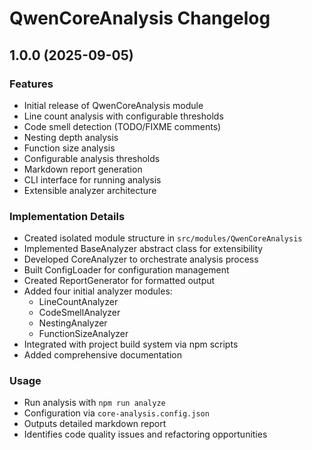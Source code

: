 # QwenCoreAnalysis Changelog

## 1.0.0 (2025-09-05)

### Features
- Initial release of QwenCoreAnalysis module
- Line count analysis with configurable thresholds
- Code smell detection (TODO/FIXME comments)
- Nesting depth analysis
- Function size analysis
- Configurable analysis thresholds
- Markdown report generation
- CLI interface for running analysis
- Extensible analyzer architecture

### Implementation Details
- Created isolated module structure in `src/modules/QwenCoreAnalysis`
- Implemented BaseAnalyzer abstract class for extensibility
- Developed CoreAnalyzer to orchestrate analysis process
- Built ConfigLoader for configuration management
- Created ReportGenerator for formatted output
- Added four initial analyzer modules:
  - LineCountAnalyzer
  - CodeSmellAnalyzer
  - NestingAnalyzer
  - FunctionSizeAnalyzer
- Integrated with project build system via npm scripts
- Added comprehensive documentation

### Usage
- Run analysis with `npm run analyze`
- Configuration via `core-analysis.config.json`
- Outputs detailed markdown report
- Identifies code quality issues and refactoring opportunities